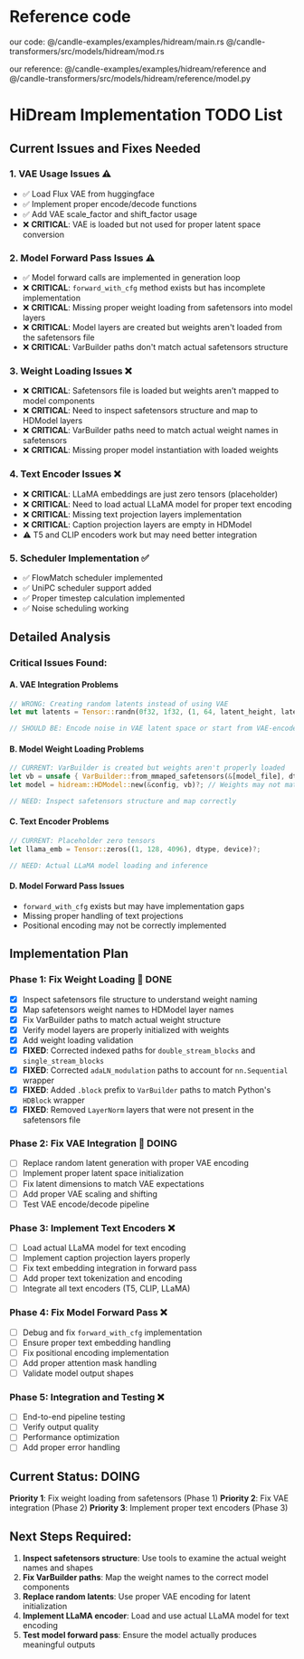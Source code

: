# Reference code
our code:
@/candle-examples/examples/hidream/main.rs 
@/candle-transformers/src/models/hidream/mod.rs 

our reference:
@/candle-examples/examples/hidream/reference
and
@/candle-transformers/src/models/hidream/reference/model.py

# HiDream Implementation TODO List

## Current Issues and Fixes Needed

### 1. VAE Usage Issues ⚠️
- ✅ Load Flux VAE from huggingface 
- ✅ Implement proper encode/decode functions
- ✅ Add VAE scale_factor and shift_factor usage
- ❌ **CRITICAL**: VAE is loaded but not used for proper latent space conversion

### 2. Model Forward Pass Issues ⚠️
- ✅ Model forward calls are implemented in generation loop
- ❌ **CRITICAL**: `forward_with_cfg` method exists but has incomplete implementation
- ❌ **CRITICAL**: Missing proper weight loading from safetensors into model layers
- ❌ **CRITICAL**: Model layers are created but weights aren't loaded from the safetensors file
- ❌ **CRITICAL**: VarBuilder paths don't match actual safetensors structure

### 3. Weight Loading Issues ❌
- ❌ **CRITICAL**: Safetensors file is loaded but weights aren't mapped to model components
- ❌ **CRITICAL**: Need to inspect safetensors structure and map to HDModel layers
- ❌ **CRITICAL**: VarBuilder paths need to match actual weight names in safetensors
- ❌ **CRITICAL**: Missing proper model instantiation with loaded weights

### 4. Text Encoder Issues ❌
- ❌ **CRITICAL**: LLaMA embeddings are just zero tensors (placeholder)
- ❌ **CRITICAL**: Need to load actual LLaMA model for proper text encoding
- ❌ **CRITICAL**: Missing text projection layers implementation
- ❌ **CRITICAL**: Caption projection layers are empty in HDModel
- ⚠️ T5 and CLIP encoders work but may need better integration

### 5. Scheduler Implementation ✅
- ✅ FlowMatch scheduler implemented
- ✅ UniPC scheduler support added
- ✅ Proper timestep calculation implemented
- ✅ Noise scheduling working

## Detailed Analysis

### Critical Issues Found:

#### A. VAE Integration Problems
```rust
// WRONG: Creating random latents instead of using VAE
let mut latents = Tensor::randn(0f32, 1f32, (1, 64, latent_height, latent_width), &device)?;

// SHOULD BE: Encode noise in VAE latent space or start from VAE-encoded image
```

#### B. Model Weight Loading Problems
```rust
// CURRENT: VarBuilder is created but weights aren't properly loaded
let vb = unsafe { VarBuilder::from_mmaped_safetensors(&[model_file], dtype, &device)? };
let model = hidream::HDModel::new(&config, vb)?; // Weights may not match structure

// NEED: Inspect safetensors structure and map correctly
```

#### C. Text Encoder Problems
```rust
// CURRENT: Placeholder zero tensors
let llama_emb = Tensor::zeros((1, 128, 4096), dtype, device)?;

// NEED: Actual LLaMA model loading and inference
```

#### D. Model Forward Pass Issues
- `forward_with_cfg` exists but may have implementation gaps
- Missing proper handling of text projections
- Positional encoding may not be correctly implemented

## Implementation Plan

### Phase 1: Fix Weight Loading 🔄 DONE
- [x] Inspect safetensors file structure to understand weight naming
- [x] Map safetensors weight names to HDModel layer names
- [x] Fix VarBuilder paths to match actual weight structure
- [x] Verify model layers are properly initialized with weights
- [x] Add weight loading validation
- [x] **FIXED**: Corrected indexed paths for `double_stream_blocks` and `single_stream_blocks`
- [x] **FIXED**: Corrected `adaLN_modulation` paths to account for `nn.Sequential` wrapper
- [x] **FIXED**: Added `.block` prefix to `VarBuilder` paths to match Python's `HDBlock` wrapper
- [x] **FIXED**: Removed `LayerNorm` layers that were not present in the safetensors file

### Phase 2: Fix VAE Integration 🔄 DOING  
- [ ] Replace random latent generation with proper VAE encoding
- [ ] Implement proper latent space initialization
- [ ] Fix latent dimensions to match VAE expectations
- [ ] Add proper VAE scaling and shifting
- [ ] Test VAE encode/decode pipeline

### Phase 3: Implement Text Encoders ❌
- [ ] Load actual LLaMA model for text encoding
- [ ] Implement caption projection layers properly
- [ ] Fix text embedding integration in forward pass
- [ ] Add proper text tokenization and encoding
- [ ] Integrate all text encoders (T5, CLIP, LLaMA)

### Phase 4: Fix Model Forward Pass ❌
- [ ] Debug and fix `forward_with_cfg` implementation
- [ ] Ensure proper text embedding handling
- [ ] Fix positional encoding implementation
- [ ] Add proper attention mask handling
- [ ] Validate model output shapes

### Phase 5: Integration and Testing ❌
- [ ] End-to-end pipeline testing
- [ ] Verify output quality
- [ ] Performance optimization
- [ ] Add proper error handling

## Current Status: DOING
**Priority 1**: Fix weight loading from safetensors (Phase 1)
**Priority 2**: Fix VAE integration (Phase 2)
**Priority 3**: Implement proper text encoders (Phase 3)

## Next Steps Required:

1. **Inspect safetensors structure**: Use tools to examine the actual weight names and shapes
2. **Fix VarBuilder paths**: Map the weight names to the correct model components  
3. **Replace random latents**: Use proper VAE encoding for latent initialization
4. **Implement LLaMA encoder**: Load and use actual LLaMA model for text encoding
5. **Test model forward pass**: Ensure the model actually produces meaningful outputs
